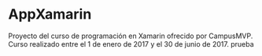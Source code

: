 # AppXamarin
Proyecto del curso de programación en Xamarin ofrecido por CampusMVP.
Curso realizado entre el 1 de enero de 2017 y el 30 de junio de 2017.
prueba
